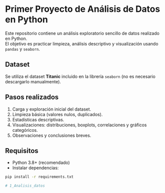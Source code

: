 # Primer Proyecto de Análisis de Datos en Python

Este repositorio contiene un análisis exploratorio sencillo de datos realizado en Python.  
El objetivo es practicar limpieza, análisis descriptivo y visualización usando `pandas` y `seaborn`.

## Dataset
Se utiliza el dataset **Titanic** incluido en la librería `seaborn` (no es necesario descargarlo manualmente).

## Pasos realizados
1. Carga y exploración inicial del dataset.
2. Limpieza básica (valores nulos, duplicados).
3. Estadísticas descriptivas.
4. Visualizaciones: distribuciones, boxplots, correlaciones y gráficos categóricos.
5. Observaciones y conclusiones breves.

## Requisitos
- Python 3.8+ (recomendado)
- Instalar dependencias:
```bash
pip install -r requirements.txt

#   1 _ A n a l i s i s _ d a t o s 
 
 
